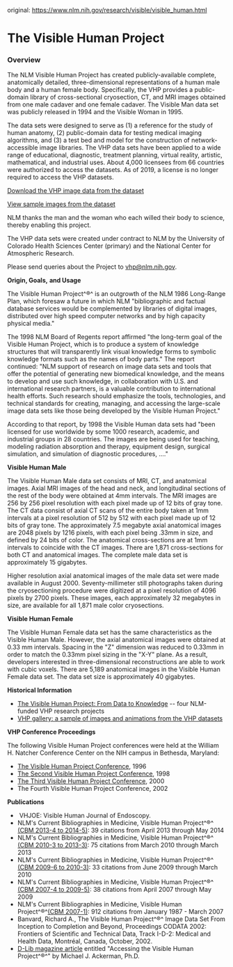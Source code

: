 original: https://www.nlm.nih.gov/research/visible/visible_human.html

The Visible Human Project
=========================

### Overview

The NLM Visible Human Project has created publicly-available complete,
anatomically detailed, three-dimensional representations of a human male
body and a human female body. Specifically, the VHP provides a
public-domain library of cross-sectional cryosection, CT, and MRI images
obtained from one male cadaver and one female cadaver. The Visible Man
data set was publicly released in 1994 and the Visible Woman in 1995.

The data sets were designed to serve as (1) a reference for the study of
human anatomy, (2) public-domain data for testing medical imaging
algorithms, and (3) a test bed and model for the construction of
network-accessible image libraries. The VHP data sets have been applied
to a wide range of educational, diagnostic, treatment planning, virtual
reality, artistic, mathematical, and industrial uses. About 4,000
licensees from 66 countries were authorized to access the datasets. As
of 2019, a license is no longer required to access the VHP datasets.

[Download the VHP image data from the
dataset](https://www.nlm.nih.gov/databases/download/vhp.html)

[View sample images from the
dataset](https://www.nlm.nih.gov/research/visible/getting_data.html)

NLM thanks the man and the woman who each willed their body to science,
thereby enabling this project.

The VHP data sets were created under contract to NLM by the University
of Colorado Health Sciences Center (primary) and the National Center for
Atmospheric Research.

Please send queries about the Project to <vhp@nlm.nih.gov>.

**Origin, Goals,** **and Usage**

The Visible Human Project^®^ is an outgrowth of the NLM 1986 Long-Range
Plan, which foresaw a future in which NLM "bibliographic and factual
database services would be complemented by libraries of digital images,
distributed over high speed computer networks and by high capacity
physical media."

The 1998 NLM Board of Regents report affirmed "the long-term goal of the
Visible Human Project, which is to produce a system of knowledge
structures that will transparently link visual knowledge forms to
symbolic knowledge formats such as the names of body parts." The report
continued: "NLM support of research on image data sets and tools that
offer the potential of generating new biomedical knowledge, and the
means to develop and use such knowledge, in collaboration with U.S. and
international research partners, is a valuable contribution to
international health efforts. Such research should emphasize the tools,
technologies, and technical standards for creating, managing, and
accessing the large-scale image data sets like those being developed by
the Visible Human Project."

According to that report, by 1998 the Visible Human data sets had "been
licensed for use worldwide by some 1000 research, academic, and
industrial groups in 28 countries. The images are being used for
teaching, modeling radiation absorption and therapy, equipment design,
surgical simulation, and simulation of diagnostic procedures, ...."

**Visible Human Male**

The Visible Human Male data set consists of MRI, CT, and anatomical
images. Axial MRI images of the head and neck, and longitudinal sections
of the rest of the body were obtained at 4mm intervals. The MRI images
are 256 by 256 pixel resolution with each pixel made up of 12 bits of
gray tone. The CT data consist of axial CT scans of the entire body
taken at 1mm intervals at a pixel resolution of 512 by 512 with each
pixel made up of 12 bits of gray tone. The approximately 7.5 megabyte
axial anatomical images are 2048 pixels by 1216 pixels, with each pixel
being .33mm in size, and defined by 24 bits of color. The anatomical
cross-sections are at 1mm intervals to coincide with the CT images.
There are 1,871 cross-sections for both CT and anatomical images. The
complete male data set is approximately 15 gigabytes.

Higher resolution axial anatomical images of the male data set were made
available in August 2000. Seventy-millimeter still photographs taken
during the cryosectioning procedure were digitized at a pixel resolution
of 4096 pixels by 2700 pixels. These images, each approximately 32
megabytes in size, are available for all 1,871 male color cryosections.

**Visible Human Female**

The Visible Human Female data set has the same characteristics as the
Visible Human Male. However, the axial anatomical images were obtained
at 0.33 mm intervals. Spacing in the "Z" dimension was reduced to 0.33mm
in order to match the 0.33mm pixel sizing in the "X-Y" plane. As a
result, developers interested in three-dimensional reconstructions are
able to work with cubic voxels. There are 5,189 anatomical images in the
Visible Human Female data set. The data set size is approximately 40
gigabytes.

**Historical Information**

-   [The Visible Human Project: From Data to
    Knowledge](https://www.nlm.nih.gov/research/visible/data2knowledge.html)
    -- four NLM-funded VHP research projects
-   [VHP gallery: a sample of images and animations from the VHP
    datasets](https://www.nlm.nih.gov/research/visible/visible_gallery.html)

**VHP Conference Proceedings**

The following Visible Human Project conferences were held at the William
H. Natcher Conference Center on the NIH campus in Bethesda, Maryland:

-   [The Visible Human Project
    Conference](https://www.nlm.nih.gov/archive/20120612/research/visible/vhp_conf/vhpconf.htm),
    1996
-   [The Second Visible Human Project
    Conference](https://www.nlm.nih.gov/archive/20061024/research/visible/vhpconf98/MAIN.html),
    1998
-   [The Third Visible Human Project
    Conference](https://www.nlm.nih.gov/archive/20120702/research/visible/vhpconf2000/MAIN.HTM),
    2000
-   The Fourth Visible Human Project Conference, 2002

**Publications**

-    VHJOE: Visible Human Journal of Endoscopy.
-   NLM\'s Current Bibliographies in Medicine, Visible Human Project^®^
    [(CBM 2013-4 to
    2014-5)](//www.nlm.nih.gov/pubs/cbm/visible_human_2014.html): 39
    citations from April 2013 through May 2014
-   NLM\'s Current Bibliographies in Medicine, Visible Human Project^®^
    [(CBM 2010-3 to
    2013-3)](//www.nlm.nih.gov/pubs/cbm/visible_human_2013.html): 75
    citations from March 2010 through March 2013
-   NLM\'s Current Bibliographies in Medicine, Visible Human Project^®^
    [(CBM 2009-6 to
    2010-3)](//www.nlm.nih.gov/pubs/cbm/visible_human_2010.html): 33
    citations from June 2009 through March 2010
-   NLM\'s Current Bibliographies in Medicine, Visible Human Project^®^
    [(CBM 2007-4 to
    2009-5)](//www.nlm.nih.gov/pubs/cbm/visible_human_2009.html): 38
    citations from April 2007 through May 2009
-   NLM\'s Current Bibliographies in Medicine, Visible Human
    Project^®^[(CBM
    2007-1)](//www.nlm.nih.gov/pubs/cbm/visible_human_2007.html): 912
    citations from January 1987 - March 2007
-   Banvard, Richard A., The Visible Human Project^®^ Image Data Set
    From Inception to Completion and Beyond, Proceedings CODATA 2002:
    Frontiers of Scientific and Technical Data, Track I-D-2: Medical and
    Health Data, Montréal, Canada, October, 2002.
-   [D-Lib magazine
    article](http://www.dlib.org/dlib/october95/10ackerman.html)
    entitled \"Accessing the Visible Human Project^®^\" by Michael J.
    Ackerman, Ph.D.
